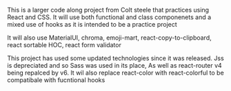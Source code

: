 This is a larger code along project from Colt steele that practices using React and CSS. It will use both functional and class componenets and a mixed use of hooks as it is intended to be a practice project

It will also use MaterialUI, chroma, emoji-mart, react-copy-to-clipboard, react sortable HOC, react form validator

This project has used some updated technologies since it was released. Jss is depreciated and so Sass was used in its place, As well as react-router v4 being repalced by v6. It wil also replace react-color with react-colorful to be compatibale with fucntional hooks